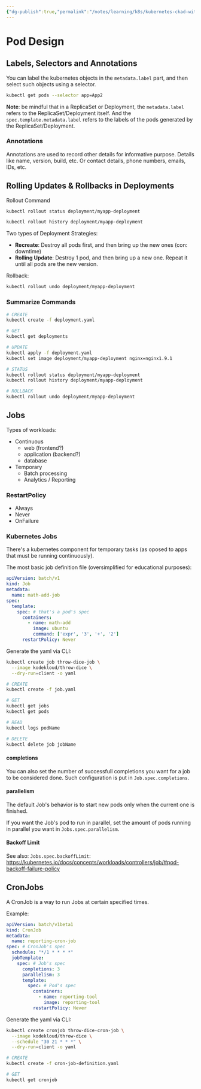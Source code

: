 ```yaml
---
{"dg-publish":true,"permalink":"/notes/learning/k8s/kubernetes-ckad-with-tests/06-pod-design/","dgHomeLink":true,"dgPassFrontmatter":false,"dgShowBacklinks":true,"dgShowLocalGraph":false}
---
```


# Pod Design

## Labels, Selectors and Annotations

You can label the kubernetes objects in the `metadata.label` part, and then select such objects using a selector.

```bash
kubectl get pods --selector app=App2
```

**Note**: be mindful that in a ReplicaSet or Deployment, the `metadata.label` refers to the ReplicaSet/Deployment itself. And the `spec.template.metadata.label` refers to the labels of the pods generated by the ReplicaSet/Deployment.


### Annotations

Annotations are used to record other details for informative purpose. Details like name, version, build, etc. Or contact details, phone numbers, emails, IDs, etc.


## Rolling Updates & Rollbacks in Deployments

Rollout Command
```bash
kubectl rollout status deployment/myapp-deployment

kubectl rollout history deployment/myapp-deployment
```


Two types of Deployment Strategies:
- **Recreate**: Destroy all pods first, and then bring up the new ones (con: downtime)
- **Rolling Update**: Destroy 1 pod, and then bring up a new one. Repeat it until all pods are the new version.


Rollback:
```bash
kubectl rollout undo deployment/myapp-deployment
```

### Summarize Commands

```bash
# CREATE
kubectl create -f deployment.yaml

# GET
kubectl get deployments

# UPDATE
kubectl apply -f deployment.yaml
kubectl set image deployment/myapp-deployment nginx=nginx1.9.1

# STATUS
kubectl rollout status deployment/myapp-deployment
kubectl rollout history deployment/myapp-deployment

# ROLLBACK
kubectl rollout undo deployment/myapp-deployment
```


## Jobs

Types of workloads:

- Continuous
    - web (frontend?)
    - application (backend?)
    - database
- Temporary
    - Batch processing
    - Analytics / Reporting


### RestartPolicy

- Always
- Never
- OnFailure


### Kubernetes Jobs

There's a kubernetes component for temporary tasks (as oposed to apps that must be running continuously).

The most basic job definition file (oversimplified for educational purposes):
```yaml
apiVersion: batch/v1
kind: Job
metadata:
  name: math-add-job
spec:
  template: 
    spec: # that's a pod's spec
      containers:
        - name: math-add
          image: ubuntu
          command: ['expr', '3', '+', '2']
      restartPolicy: Never
```

Generate the yaml via CLI:
```bash
kubectl create job throw-dice-job \
  --image kodekloud/throw-dice \
  --dry-run=client -o yaml
```


```bash
# CREATE
kubectl create -f job.yaml

# GET
kubectl get jobs
kubectl get pods

# READ
kubectl logs podName

# DELETE
kubectl delete job jobName
```

#### completions

You can also set the number of successfull completions you want for a job to be considered done. Such configuration is put in `Job.spec.completions`.


#### parallelism

The default Job's behavior is to start new pods only when the current one is finished.

If you want the Job's pod to run in parallel, set the amount of pods running in parallel you want in `Jobs.spec.parallelism`.

#### Backoff Limit

See also: `Jobs.spec.backoffLimit`: <https://kubernetes.io/docs/concepts/workloads/controllers/job/#pod-backoff-failure-policy>


## CronJobs

A CronJob is a way to run Jobs at certain specified times.

Example:
```yaml
apiVersion: batch/v1beta1
kind: CronJob
metadata:
  name: reporting-cron-job
spec: # CronJob's spec
  schedule: "*/1 * * * *"
  jobTemplate:
    spec: # Job's spec
      completions: 3
      parallelism: 3
      template:
        spec: # Pod's spec
          containers:
            - name: reporting-tool
              image: reporting-tool
          restartPolicy: Never
```

Generate the yaml via CLI:
```bash
kubectl create cronjob throw-dice-cron-job \
  --image kodekloud/throw-dice \
  --schedule "30 21 * * *" \
  --dry-run=client -o yaml
```

```bash
# CREATE
kubectl create -f cron-job-definition.yaml

# GET
kubectl get cronjob
```


